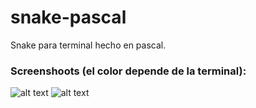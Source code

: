 # snake-pascal
Snake para terminal hecho en pascal.

### Screenshoots (el color depende de la terminal):
![alt text](https://raw.githubusercontent.com/lautarostraza/snake-pascal/master/im%C3%A1genes/screenshoot-1.png)
![alt text](https://raw.githubusercontent.com/lautarostraza/snake-pascal/master/im%C3%A1genes/screenshoot-2.png)
